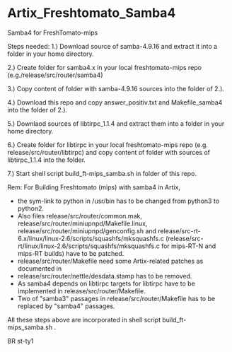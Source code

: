 # Artix_Freshtomato_Samba4
Samba4 for FreshTomato-mips


Steps needed:
1.) Download source of samba-4.9.16 and extract it into a folder in your home directory.

2.) Create folder for samba4.x in your local freshtomato-mips repo (e.g./release/src/router/samba4)

3.) Copy content of folder with samba-4.9.16 sources into the folder of 2.). 

4.) Download this repo and copy answer_positiv.txt and Makefile_samba4 into the folder of 2.).

5.) Downlaod sources of libtirpc_1.1.4 and extract them into a folder in your home directory.

6.) Create folder for libtirpc in your local freshtomato-mips repo (e.g. release/src/router/libtirpc) and copy content 
    of folder with sources of libtirpc_1.1.4 into the folder.

7.) Start shell script build_ft-mips_samba.sh in folder of this repo.


Rem: For Building Freshtomato (mips) with samba4 in Artix,
  - the sym-link to python in /usr/bin has to be changed from python3 to python2. 
  - Also files release/src/router/common.mak, release/src/router/miniupnpd/Makefile.linux, release/src/router/miniupnpd/genconfig.sh and
    release/src-rt-6.x/linux/linux-2.6/scripts/squashfs/mksquashfs.c (release/src-rt/linux/linux-2.6/scripts/squashfs/mksquashfs.c for 
    mips-RT-N and mips-RT builds) have to be patched.
  - release/src/router/Makefile need some Artix-related patches as documented in 
  - release/src/router/nettle/desdata.stamp has to be removed.
  - As samba4 depends on libtirpc targets for libtirpc have to be implemented in release/src/router/Makefile. 
  - Two of "samba3" passages in release/src/router/Makefile has to be replaced by "samba4" passages.
  
All these steps above are incorporated in shell script build_ft-mips_samba.sh .

BR
st-ty1
